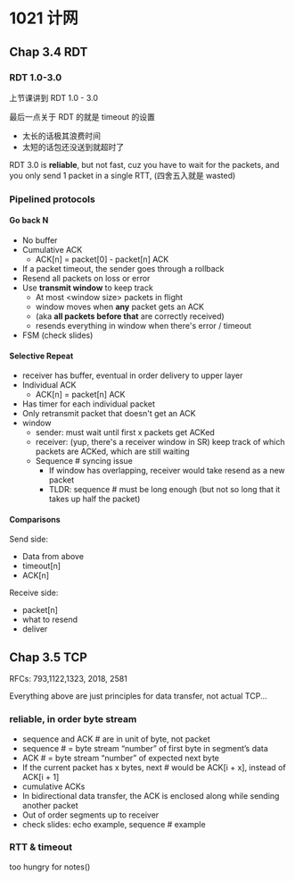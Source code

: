 # 1021 计网

## Chap 3.4  RDT

### RDT  1.0-3.0

上节课讲到 RDT 1.0 - 3.0

最后一点关于 RDT 的就是 timeout 的设置

-   太长的话极其浪费时间
-   太短的话包还没送到就超时了

RDT 3.0 is **reliable**, but not fast, cuz you have to wait for the packets, and you only send 1 packet in a single RTT, (四舍五入就是 wasted)

### Pipelined protocols

#### Go back N

-   No buffer
-   Cumulative ACK
    -   ACK[n] = packet[0] - packet[n] ACK
-   If a packet timeout, the sender goes through a rollback
-   Resend all packets on loss or error
-   Use **transmit window** to keep track
    -   At most \<window size\> packets in flight
    -   window moves when **any** packet gets an ACK
    -   (aka **all packets before that** are correctly received)
    -   resends everything in window when there's error / timeout
-   FSM (check slides)

#### Selective Repeat

-   receiver has buffer, eventual in order delivery to upper layer
-   Individual ACK
    -   ACK[n] = packet[n] ACK
-   Has timer for each individual packet
-   Only retransmit packet that doesn't get an ACK
-   window
    -   sender: must wait until first x packets get ACKed
    -   receiver: (yup, there's a receiver window in SR) keep track of which packets are ACKed, which are still waiting
    -   Sequence # syncing issue
        -   If window has overlapping, receiver would take resend as a new packet
        -   TLDR: sequence # must be long enough (but not so long that it takes up half the packet)

#### Comparisons

Send side:

-   Data from above
-   timeout[n]
-   ACK[n]

Receive side:

-   packet[n]
-   what to resend
-   deliver

## Chap 3.5 TCP

RFCs: 793,1122,1323, 2018, 2581

Everything above are just principles for data transfer, not actual TCP...

### reliable, in order byte stream

-   sequence and ACK # are in unit of byte, not packet
-   sequence # = byte stream “number” of first byte in segment’s data
-   ACK # = byte stream “number” of expected next byte
-   If the current packet has x bytes, next # would be ACK[i + x], instead of ACK[i + 1]
-   cumulative ACKs
-   In bidirectional data transfer, the ACK is enclosed along while sending another packet
-   Out of order segments up to receiver
-   check slides: echo example, sequence # example

### RTT & timeout

too hungry for notes()





